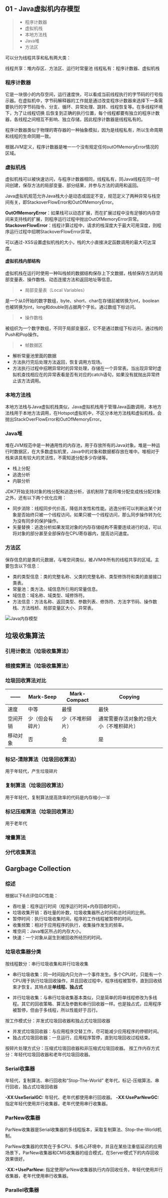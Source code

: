 ## 01 - Java虚拟机内存模型

> * 程序计数器
> * 虚拟机栈
> * 本地方法栈
> * Java堆
> * 方法区

可以分为线程共享和私有两大类：

线程共享：堆内存区、方法区、运行时常量池
线程私有：程序计数器、虚拟机栈

### 程序计数器

它是一块很小的内存空间，运行速度快，可以看成当前线程执行的字节码的行号指示器。在虚拟机中，字节码解释器的工作就是通过改变程序计数器来选择下一条需要执行的字节码指令、分支、循环、异常处理、跳转、线程恢复等。在多线程环境下，为了让线程切换
后恢复到正确的执行位置，每个线程都要有独立的程序计数器，各线程之间相互不影响、独立存储，因此程序计数器是线程私有的。

程序计数器类似于物理的寄存器的一种抽象模拟，因为是线程私有，所以生命周期和线程的生命同期一致。

根据JVM定义，程序计数器是唯一一个没有规定任何outOfMemoryError情况的区域。

### 虚拟机栈

虚拟机栈可以被快速访问，与程序计数器相同，线程私有，同Java线程在同一时间创建，保存方法的局部变量、部分结果，并参与方法的调用和返回。

Java虚拟机规范允许Java栈大小是动态或固定不变，规范定义了两种异常与栈空间有关，即StackoverFlowError和OutOfMemoryError。

**OutOfMemoryError**：如果栈可以动态扩展，而在扩展过程中没有足够的内存空间来支持栈的扩展，则程序运行过程中抛出OutOfMemoryError异常。
**StackoverFlowError**：线程计算过程中，请求的栈深度大于最大可用深度，则程序运行过程中招聘StackoverFlowError异常。

可以通过-XSS设置虚拟机栈的大小，栈的大小直接决定函数调用的最大可达深度。

#### 虚拟机栈内部结构

虚拟机栈在运行时使用一种叫栈帧的数据结构保存上下文数据，栈帧保存方法的局部变量表、操作数栈、动态连接方法和返回地址等信息。

> * 局部变量表（Local Variables）

是一个从0开始的数字数组，byte、short、char在存储前被转换为int，boolean也被转换为int，long和double则占据两个字长。通过数组下标访问。

> * 操作数栈

被组织为一个数字数组，不同于局部变量区，它不是通过数组下标访问，通过栈的Push和Pop操作。

> * 帧数据区

- 解析常量池里面的数据
- 方法执行完后处理方法返回，恢复调用方现场。
- 方法执行过程中招聘异常时的异常处理，存储在一个异常表。当出现异常时虚拟机查找相应在的异常表看是否有对应的catch语句，如果没有就抛出异常终止该方法调用。


### 本地方法栈

本地方法栈与Java虚拟机栈类似，Java虚拟机栈用于管理Java函数调用，本地方法栈用于本地方法调用，在Hotspot虚拟机中，不区分本地方法栈和虚拟机栈，会抛出StackOverFlowError和OutOfMemoryError。

### Java堆

堆在JVM规范中是一种通用性的内存池，用于存放所有的Java对象。堆是一种运行时数据区，在大多数虚拟机里，Java中的对象和数据都存放在堆中。堆相对于栈来讲具有较大的灵活性，不需知道分配多少存储等。

* 栈上分配
* 逃逸分析
* 内联分析

JDK7开始支持对象的栈分配和逃逸分析，该机制除了能将堆分配变成栈分配对象之外，还有以下两个优化应用：

* 同步消除：线程同步代价高，降低并发性和性能。逃逸分析可以判断出某个对象是否始终只被一个线程访问。如果只被一个线程访问，那么同步操作转为化为没有同步的保护操作。
* 矢量替换：逃逸分析如果发现对象的内存存储结构不需要连续进行的话，可以将对象的部分甚至全部保存在CPU寄存器内，提高访问速度。

### 方法区

保存信息的是类的元数据，与堆空间类似，被JVM中所有的线程共享的区域。主要包含以下信息：

* 类的类型信息：类的完整名称、父类的完整名称、类型修饰符和类的直接接口类表。
* 常量池：类方法、域信息所引用的常量信息。
* 域信息：域名称、域类型、域修饰符。
* 方法信息：方法名称、返回类型、参数列表、修饰符、方法字节码、操作数栈、方法栈桢、局部变量区大小、异常表。

![Java内存模型](Java-Memory-Model.png)

## 垃圾收集算法

### 引用计数法（垃圾收集算法）

### 根搜索算法（垃圾收集算法）

### 垃圾回收算法对比

|——| Mark-Seep | Mark-Compact | Copying|
|---|----------|--------------|--------|
|速度|中等|最慢|最快|
|空间开销|少（但会有碎片）|少（不堆积碎片）|通常需要存活对象的2倍大小（不堆积碎片）|
|移动对象|否|会|是|

### 标记-清除算法（垃圾回收算法）

用于年轻代，产生垃圾碎片

### 复制算法（垃圾回收算法）

用于年轻代，复制算法提高效率的代码是内存缩小一半

### 标记压缩算法（垃圾回收算法）

用于老年代

### 增量算法

### 分代收集算法

## Gargbage Collection

### 综述

根据以下6点评估GC性能：

* 吞吐量：程序运行时间（程序运行时间+内存回收时间）。
* 垃圾收集开销：吞吐量的补数，垃圾收集器所占时间和总时间的比例。
* 暂停时间：执行垃圾收集时间，程序的工作线程被暂停的时间。
* 收集频繁：相对于应用程序的执行，收集操作发生的频率。
* 堆空间：Java堆区所占的内存大小。
* 快速：一个对象从诞生到被回收所经历的时间。

### 垃圾收集器分类 

按线程数分：串行垃圾收集和并行垃圾收集

* 串行垃圾收集：同一时间段内只允许一个事件发生。多个CPU时，只能有一个CPU用于执行垃圾回收操作，并且回收过程中，程序线程被暂停，直到回收结束才恢复。其特点是<strong>单线程、独占式</strong>

* 并行垃圾收集：与串行垃圾收集基本类似，只是简单的将单线程修改为多线程。其它的回收策略、算法及参数和串行回收器一样。也是独占式，应用程序被暂停，但由于多线程，所以性能好于吕行。

按工作模式分：并发式垃圾回收器和独占式垃圾回收器

* 并发式垃圾回收器：与应用程序交替工作，尽可能减少应用程序的停顿时间。
* 独占式垃圾回收器：一旦运行，应用程序暂停，直到垃圾回收过程结束。

按碎片处理方式分：压缩式垃圾回收器和非压缩式垃圾回收器。
按工作内存方式分：年轻代垃圾回收器和老年代垃圾回收器。

### Serial收集器

年轻代，复制算法、串行回收和“Stop-The-World”
老年代，标记-压缩算法、串行回收，独占式垃圾回收器

**-XX:UseSerialGC:** 年轻代、老年代都使用串行回收器。
**-XX:UseParNewGC:** 指定年轻代使用并行收集器，老年代使用串行收集器。

### ParNew收集器

ParNew收集器是Serial收集器的多线程版本，采取复制算法、Stop-the-World机制。

ParNew收集器的优势在于多CPU、多核心环境中，并且在某些注重低延迟的应用场景下，ParNew收集器和CMS收集器的组合模式，在Server模式下的内存回收效果很好。

**-XX:+UseParNew:** 指定使用ParNew收集器执行内存回收任务，年轻代使用并行收集器，老年代使用串行收集器。

### Parallel收集器
